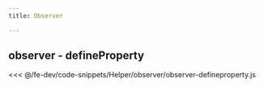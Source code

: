 ```yaml
---
title: Observer

---
```


## observer - defineProperty
<<< @/fe-dev/code-snippets/Helper/observer/observer-defineproperty.js
